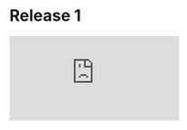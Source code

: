 # Release 1

<iframe class="release-video" src="https://www.youtube.com/embed/Xi_HcOJY4jM" title="YouTube video player" frameborder="0" allow="accelerometer; autoplay; clipboard-write; encrypted-media; gyroscope; picture-in-picture" allowfullscreen></iframe>
